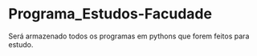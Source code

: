 # Programa_Estudos-Facudade
Será armazenado todos os programas em pythons que forem feitos para estudo.

